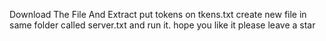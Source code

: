 Download The File And Extract 
put tokens on tkens.txt
create new file in same folder called server.txt
and run it.
hope you like it please leave a star
